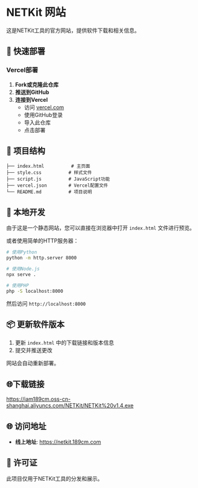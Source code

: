 # NETKit 网站

这是NETKit工具的官方网站，提供软件下载和相关信息。

## 🚀 快速部署

### Vercel部署

1. **Fork或克隆此仓库**
2. **推送到GitHub**
3. **连接到Vercel**
   - 访问 [vercel.com](https://vercel.com)
   - 使用GitHub登录
   - 导入此仓库
   - 点击部署

## 📁 项目结构

```
├── index.html          # 主页面
├── style.css          # 样式文件
├── script.js          # JavaScript功能
├── vercel.json        # Vercel配置文件
└── README.md          # 项目说明
```

## 🔧 本地开发

由于这是一个静态网站，您可以直接在浏览器中打开 `index.html` 文件进行预览。

或者使用简单的HTTP服务器：

```bash
# 使用Python
python -m http.server 8000

# 使用Node.js
npx serve .

# 使用PHP
php -S localhost:8000
```

然后访问 `http://localhost:8000`

## 📦 更新软件版本

1. 更新 `index.html` 中的下载链接和版本信息
2. 提交并推送更改

网站会自动重新部署。

## 🌐下载链接
https://iam189cm.oss-cn-shanghai.aliyuncs.com/NETKit/NETKit%20v1.4.exe

## 🌐 访问地址

- **线上地址**: https://netkit.189cm.com

## 📝 许可证

此项目仅用于NETKit工具的分发和展示。
